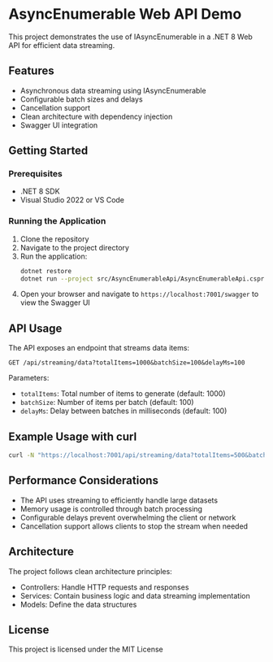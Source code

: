 # AsyncEnumerable Web API Demo

This project demonstrates the use of IAsyncEnumerable in a .NET 8 Web API for efficient data streaming.

## Features

- Asynchronous data streaming using IAsyncEnumerable
- Configurable batch sizes and delays
- Cancellation support
- Clean architecture with dependency injection
- Swagger UI integration

## Getting Started

### Prerequisites

- .NET 8 SDK
- Visual Studio 2022 or VS Code

### Running the Application

1. Clone the repository
2. Navigate to the project directory
3. Run the application:
   ```bash
   dotnet restore
   dotnet run --project src/AsyncEnumerableApi/AsyncEnumerableApi.csproj
   ```
4. Open your browser and navigate to `https://localhost:7001/swagger` to view the Swagger UI

## API Usage

The API exposes an endpoint that streams data items:

```http
GET /api/streaming/data?totalItems=1000&batchSize=100&delayMs=100
```

Parameters:
- `totalItems`: Total number of items to generate (default: 1000)
- `batchSize`: Number of items per batch (default: 100)
- `delayMs`: Delay between batches in milliseconds (default: 100)

## Example Usage with curl

```bash
curl -N "https://localhost:7001/api/streaming/data?totalItems=500&batchSize=50&delayMs=100"
```

## Performance Considerations

- The API uses streaming to efficiently handle large datasets
- Memory usage is controlled through batch processing
- Configurable delays prevent overwhelming the client or network
- Cancellation support allows clients to stop the stream when needed

## Architecture

The project follows clean architecture principles:

- Controllers: Handle HTTP requests and responses
- Services: Contain business logic and data streaming implementation
- Models: Define the data structures

## License

This project is licensed under the MIT License